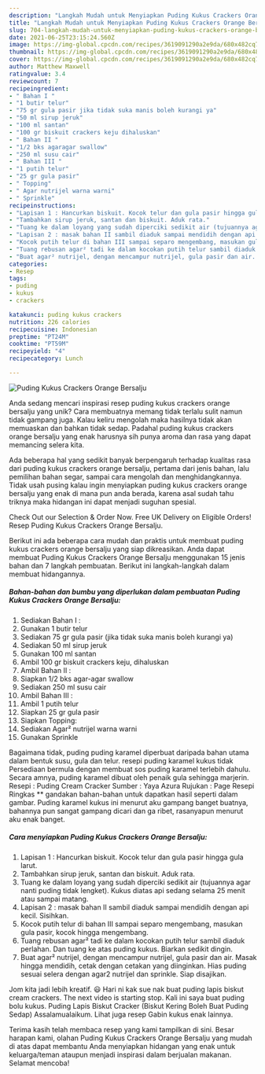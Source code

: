 ```yaml
---
description: "Langkah Mudah untuk Menyiapkan Puding Kukus Crackers Orange Bersalju yang Lezat Sekali"
title: "Langkah Mudah untuk Menyiapkan Puding Kukus Crackers Orange Bersalju yang Lezat Sekali"
slug: 704-langkah-mudah-untuk-menyiapkan-puding-kukus-crackers-orange-bersalju-yang-lezat-sekali
date: 2021-06-25T23:15:24.560Z
image: https://img-global.cpcdn.com/recipes/3619091290a2e9da/680x482cq70/puding-kukus-crackers-orange-bersalju-foto-resep-utama.jpg
thumbnail: https://img-global.cpcdn.com/recipes/3619091290a2e9da/680x482cq70/puding-kukus-crackers-orange-bersalju-foto-resep-utama.jpg
cover: https://img-global.cpcdn.com/recipes/3619091290a2e9da/680x482cq70/puding-kukus-crackers-orange-bersalju-foto-resep-utama.jpg
author: Matthew Maxwell
ratingvalue: 3.4
reviewcount: 7
recipeingredient:
- " Bahan I "
- "1 butir telur"
- "75 gr gula pasir jika tidak suka manis boleh kurangi ya"
- "50 ml sirup jeruk"
- "100 ml santan"
- "100 gr biskuit crackers keju dihaluskan"
- " Bahan II "
- "1/2 bks agaragar swallow"
- "250 ml susu cair"
- " Bahan III "
- "1 putih telur"
- "25 gr gula pasir"
- " Topping"
- " Agar nutrijel warna warni"
- " Sprinkle"
recipeinstructions:
- "Lapisan 1 : Hancurkan biskuit. Kocok telur dan gula pasir hingga gula larut."
- "Tambahkan sirup jeruk, santan dan biskuit. Aduk rata."
- "Tuang ke dalam loyang yang sudah diperciki sedikit air (tujuannya agar nanti puding tidak lengket). Kukus diatas api sedang selama 25 menit atau sampai matang."
- "Lapisan 2 : masak bahan II sambil diaduk sampai mendidih dengan api kecil. Sisihkan."
- "Kocok putih telur di bahan III sampai separo mengembang, masukan gula pasir, kocok hingga mengembang."
- "Tuang rebusan agar² tadi ke dalam kocokan putih telur sambil diaduk perlahan. Dan tuang ke atas puding kukus. Biarkan sedikit dingin."
- "Buat agar² nutrijel, dengan mencampur nutrijel, gula pasir dan air. Masak hingga mendidih, cetak dengan cetakan yang diinginkan. Hias puding sesuai selera dengan agar2 nutrijel dan sprinkle. Siap disajikan."
categories:
- Resep
tags:
- puding
- kukus
- crackers

katakunci: puding kukus crackers 
nutrition: 226 calories
recipecuisine: Indonesian
preptime: "PT24M"
cooktime: "PT59M"
recipeyield: "4"
recipecategory: Lunch

---
```



![Puding Kukus Crackers Orange Bersalju](https://img-global.cpcdn.com/recipes/3619091290a2e9da/680x482cq70/puding-kukus-crackers-orange-bersalju-foto-resep-utama.jpg)

Anda sedang mencari inspirasi resep puding kukus crackers orange bersalju yang unik? Cara membuatnya memang tidak terlalu sulit namun tidak gampang juga. Kalau keliru mengolah maka hasilnya tidak akan memuaskan dan bahkan tidak sedap. Padahal puding kukus crackers orange bersalju yang enak harusnya sih punya aroma dan rasa yang dapat memancing selera kita.

Ada beberapa hal yang sedikit banyak berpengaruh terhadap kualitas rasa dari puding kukus crackers orange bersalju, pertama dari jenis bahan, lalu pemilihan bahan segar, sampai cara mengolah dan menghidangkannya. Tidak usah pusing kalau ingin menyiapkan puding kukus crackers orange bersalju yang enak di mana pun anda berada, karena asal sudah tahu triknya maka hidangan ini dapat menjadi suguhan spesial.

Check Out our Selection &amp; Order Now. Free UK Delivery on Eligible Orders! Resep Puding Kukus Crackers Orange Bersalju.


Berikut ini ada beberapa cara mudah dan praktis untuk membuat puding kukus crackers orange bersalju yang siap dikreasikan. Anda dapat membuat Puding Kukus Crackers Orange Bersalju menggunakan 15 jenis bahan dan 7 langkah pembuatan. Berikut ini langkah-langkah dalam membuat hidangannya.

<!--inarticleads1-->

##### Bahan-bahan dan bumbu yang diperlukan dalam pembuatan Puding Kukus Crackers Orange Bersalju:

1. Sediakan  Bahan I :
1. Gunakan 1 butir telur
1. Sediakan 75 gr gula pasir (jika tidak suka manis boleh kurangi ya)
1. Sediakan 50 ml sirup jeruk
1. Gunakan 100 ml santan
1. Ambil 100 gr biskuit crackers keju, dihaluskan
1. Ambil  Bahan II :
1. Siapkan 1/2 bks agar-agar swallow
1. Sediakan 250 ml susu cair
1. Ambil  Bahan III :
1. Ambil 1 putih telur
1. Siapkan 25 gr gula pasir
1. Siapkan  Topping:
1. Sediakan  Agar² nutrijel warna warni
1. Gunakan  Sprinkle


Bagaimana tidak, puding puding karamel diperbuat daripada bahan utama dalam bentuk susu, gula dan telur. resepi puding karamel kukus tidak Persediaan bermula dengan membuat sos puding karamel terlebih dahulu. Secara amnya, puding karamel dibuat oleh penaik gula sehingga marjerin. Resepi : Puding Cream Cracker Sumber : Yaya Azura Rujukan : Page Resepi Ringkas ** gandakan bahan-bahan untuk dapatkan hasil seperti dalam gambar. Puding karamel kukus ini menurut aku gampang banget buatnya, bahannya pun sangat gampang dicari dan ga ribet, rasanyapun menurut aku enak banget. 

<!--inarticleads2-->

##### Cara menyiapkan Puding Kukus Crackers Orange Bersalju:

1. Lapisan 1 : Hancurkan biskuit. Kocok telur dan gula pasir hingga gula larut.
1. Tambahkan sirup jeruk, santan dan biskuit. Aduk rata.
1. Tuang ke dalam loyang yang sudah diperciki sedikit air (tujuannya agar nanti puding tidak lengket). Kukus diatas api sedang selama 25 menit atau sampai matang.
1. Lapisan 2 : masak bahan II sambil diaduk sampai mendidih dengan api kecil. Sisihkan.
1. Kocok putih telur di bahan III sampai separo mengembang, masukan gula pasir, kocok hingga mengembang.
1. Tuang rebusan agar² tadi ke dalam kocokan putih telur sambil diaduk perlahan. Dan tuang ke atas puding kukus. Biarkan sedikit dingin.
1. Buat agar² nutrijel, dengan mencampur nutrijel, gula pasir dan air. Masak hingga mendidih, cetak dengan cetakan yang diinginkan. Hias puding sesuai selera dengan agar2 nutrijel dan sprinkle. Siap disajikan.


Jom kita jadi lebih kreatif. 😃 Hari ni kak sue nak buat puding lapis biskut cream crackers. The next video is starting stop. Kali ini saya buat puding bolu kukus. Puding Lapis Biskut Cracker (Biskut Kering Boleh Buat Puding Sedap) Assalamualaikum. Lihat juga resep Gabin kukus enak lainnya. 

Terima kasih telah membaca resep yang kami tampilkan di sini. Besar harapan kami, olahan Puding Kukus Crackers Orange Bersalju yang mudah di atas dapat membantu Anda menyiapkan hidangan yang enak untuk keluarga/teman ataupun menjadi inspirasi dalam berjualan makanan. Selamat mencoba!
